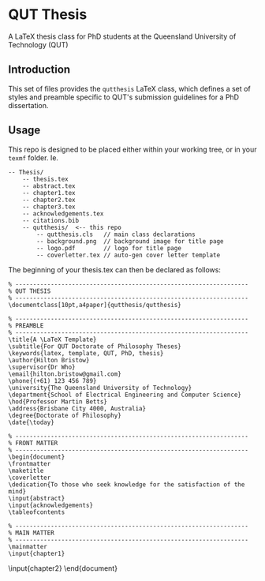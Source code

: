 QUT Thesis
=========
A LaTeX thesis class for PhD students at the Queensland University of Technology (QUT)

Introduction
------------
This set of files provides the `qutthesis` LaTeX class, which defines a set of styles and preamble specific to QUT's submission guidelines for a PhD dissertation.

Usage
-----
This repo is designed to be placed either within your working tree, or in your `texmf` folder. Ie.

    -- Thesis/
        -- thesis.tex
        -- abstract.tex
        -- chapter1.tex
        -- chapter2.tex
        -- chapter3.tex
        -- acknowledgements.tex
        -- citations.bib
        -- qutthesis/  <-- this repo
            -- qutthesis.cls   // main class declarations
            -- background.png  // background image for title page
            -- logo.pdf        // logo for title page
            -- coverletter.tex // auto-gen cover letter template

The beginning of your thesis.tex can then be declared as follows:

	% ------------------------------------------------------------------
	% QUT THESIS
	% ------------------------------------------------------------------
	\documentclass[10pt,a4paper]{qutthesis/qutthesis}
	
	% ------------------------------------------------------------------
	% PREAMBLE
	% ------------------------------------------------------------------
	\title{A \LaTeX Template}
	\subtitle{For QUT Doctorate of Philosophy Theses}
	\keywords{latex, template, QUT, PhD, thesis}
	\author{Hilton Bristow}
	\supervisor{Dr Who}
	\email{hilton.bristow@gmail.com}
	\phone{(+61) 123 456 789}
	\university{The Queensland University of Technology}
	\department{School of Electrical Engineering and Computer Science}
	\hod{Professor Martin Betts}
	\address{Brisbane City 4000, Australia}
	\degree{Doctorate of Philosophy}
	\date{\today}
	
	% ------------------------------------------------------------------
	% FRONT MATTER
	% ------------------------------------------------------------------
	\begin{document}
	\frontmatter
	\maketitle
	\coverletter
	\dedication{To those who seek knowledge for the satisfaction of the mind}
	\input{abstract}
	\input{acknowledgements}
	\tableofcontents
	
	% ------------------------------------------------------------------
	% MAIN MATTER
	% ------------------------------------------------------------------
	\mainmatter
	\input{chapter1}
  \input{chapter2}
	\end{document}
